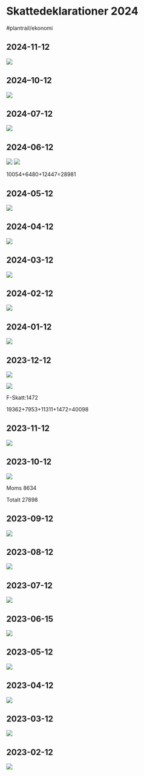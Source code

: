 # Skattedeklarationer 2024

#plantrail/ekonomi



## 2024-11-12
![](Skattedeklarationer%202024/image%2012.png)


## 2024–10-12
![](Skattedeklarationer%202024/image%2011.png)

## 2024-07-12
![](Skattedeklarationer%202024/image%2010.png)

## 2024-06-12
![](Skattedeklarationer%202024/image%208.png)
![](Skattedeklarationer%202024/image%209.png)

10054+6480+12447=28981

## 2024-05-12
![](Skattedeklarationer%202024/image%207.png)

## 2024-04-12
![](Skattedeklarationer%202024/image%206.png)


## 2024-03-12
![](Skattedeklarationer%202024/image%205.png)

## 2024-02-12
![](Skattedeklarationer%202024/image%204.png)

## 2024-01-12
![](Skattedeklarationer%202024/image%203.png)
## 2023-12-12
![](Skattedeklarationer%202024/image.png)

![](Skattedeklarationer%202024/image%202.png)

F-Skatt:1472

19362+7953+11311+1472=40098


## 2023-11-12
![](Skattedeklarationer%202024/8114D33B-A88D-49A5-A651-42CB2D6653E6.png)



## 2023-10-12
![](Skattedeklarationer%202024/6EF46964-F160-4E43-9685-AAEFEBE7CD07.png)

Moms 8634

Totalt 27898

## 2023-09-12
![](Skattedeklarationer%202024/6447F538-0B24-4ADB-BCE9-E2582C671F0C.png)


## 2023-08-12
![](Skattedeklarationer%202024/D0F450F2-09D2-4930-A980-998799C24AD9.png)


## 2023-07-12
![](Skattedeklarationer%202024/461D6D3C-BFA7-4AAC-B133-D4B060C050B6.png)

## 2023-06-15
![](Skattedeklarationer%202024/98410630-ACB6-4C69-84F1-F2BF2F632D38.png)


## 2023-05-12
![](Skattedeklarationer%202024/CAD66055-5B86-4560-B5C0-2E8AE0B88422.png)


## 2023-04-12
![](Skattedeklarationer%202024/786BD0CB-88C2-42F5-8A31-93C28428DF3F.png)


## 2023-03-12
![](Skattedeklarationer%202024/24712BA6-0E62-4F13-B645-D4D90F5C8C17.png)


## 2023-02-12

![](Skattedeklarationer%202024/44FD1CAE-9D6D-4183-8E12-0545556409DF.png)